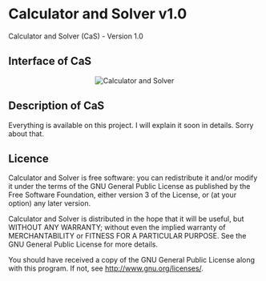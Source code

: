 # Calculator and Solver v1.0
Calculator and Solver (CaS) - Version 1.0

## Interface of CaS
<p align="center">
 <img src="https://cloud.githubusercontent.com/assets/26347107/24803586/220987a6-1bc5-11e7-8dbe-92bc3f724167.PNG" alt="Calculator and Solver" />
</p>

## Description of CaS
Everything is available on this project. I will explain it soon in details. Sorry about that.

## Licence
Calculator and Solver is free software: you can redistribute it and/or modify
it under the terms of the GNU General Public License as published by
the Free Software Foundation, either version 3 of the License, or
(at your option) any later version.

Calculator and Solver is distributed in the hope that it will be useful,
but WITHOUT ANY WARRANTY; without even the implied warranty of
MERCHANTABILITY or FITNESS FOR A PARTICULAR PURPOSE.  See the
GNU General Public License for more details.

You should have received a copy of the GNU General Public License
along with this program.  If not, see <http://www.gnu.org/licenses/>.
